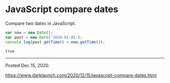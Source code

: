 # JavaScript compare dates

Compare two dates in JavaScript.

```javascript
var now = new Date();
var past = new Date('2020-01-01');
console.log(past.getTime() < now.getTime());
```

```
true
```

---

Posted Dec 15, 2020.

https://www.darklaunch.com/2020/12/15/javascript-compare-dates.html